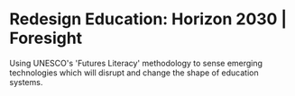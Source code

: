 # Redesign Education: Horizon 2030 | Foresight


Using UNESCO's 'Futures Literacy' methodology to sense emerging technologies which will disrupt and change the shape of education systems.